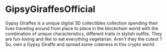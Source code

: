 # GipsyGiraffesOfficial
Gypsy Giraffes is a unique digital 3D collectibles collection spending their lives traveling around from place to place in the blockchain world with the combination of unique characteristics, different traits in stylish outfits. They are fun-loving and like to eat everything vegetarian. Aren't they the cutest ? So, own a Gypsy Giraffe and spread some cuteness in this crypto world. 
